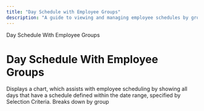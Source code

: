 ```yaml
---
title: "Day Schedule with Employee Groups"
description: "A guide to viewing and managing employee schedules by groups within a specified date range."
---
```


Day Schedule With Employee Groups

# Day Schedule With Employee Groups

Displays a chart, which assists with employee scheduling by showing all days that have a schedule defined within the date range, specified by Selection Criteria. Breaks down by group
